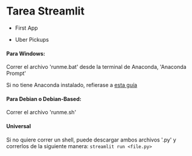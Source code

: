 # Tarea Streamlit

- First App

- Uber Pickups

#### Para Windows:

Correr el archivo 'runme.bat' desde la terminal de Anaconda, 'Anaconda Prompt' 

Si no tiene Anaconda instalado, refierase a [esta guía](https://docs.anaconda.com/anaconda/install/windows/)

#### Para Debian o Debian-Based:

Correr el archivo 'runme.sh'

#### Universal

Si no quiere correr un shell, puede descargar ambos archivos '.py' y correrlos de la siguiente manera:
``` streamlit run <file.py> ```
